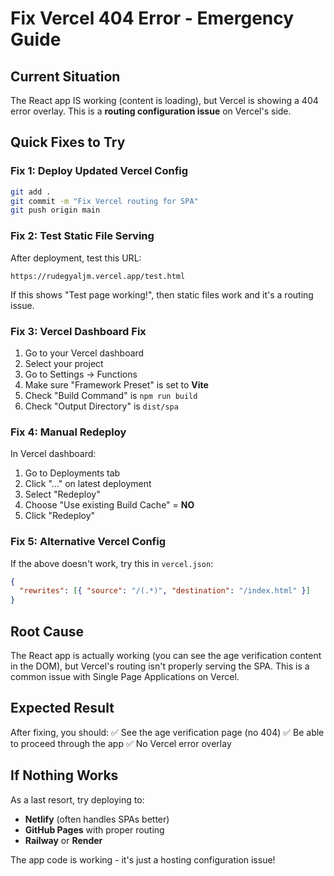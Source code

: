 # Fix Vercel 404 Error - Emergency Guide

## Current Situation

The React app IS working (content is loading), but Vercel is showing a 404 error overlay. This is a **routing configuration issue** on Vercel's side.

## Quick Fixes to Try

### Fix 1: Deploy Updated Vercel Config

```bash
git add .
git commit -m "Fix Vercel routing for SPA"
git push origin main
```

### Fix 2: Test Static File Serving

After deployment, test this URL:

```
https://rudegyaljm.vercel.app/test.html
```

If this shows "Test page working!", then static files work and it's a routing issue.

### Fix 3: Vercel Dashboard Fix

1. Go to your Vercel dashboard
2. Select your project
3. Go to Settings → Functions
4. Make sure "Framework Preset" is set to **Vite**
5. Check "Build Command" is `npm run build`
6. Check "Output Directory" is `dist/spa`

### Fix 4: Manual Redeploy

In Vercel dashboard:

1. Go to Deployments tab
2. Click "..." on latest deployment
3. Select "Redeploy"
4. Choose "Use existing Build Cache" = **NO**
5. Click "Redeploy"

### Fix 5: Alternative Vercel Config

If the above doesn't work, try this in `vercel.json`:

```json
{
  "rewrites": [{ "source": "/(.*)", "destination": "/index.html" }]
}
```

## Root Cause

The React app is actually working (you can see the age verification content in the DOM), but Vercel's routing isn't properly serving the SPA. This is a common issue with Single Page Applications on Vercel.

## Expected Result

After fixing, you should:
✅ See the age verification page (no 404)
✅ Be able to proceed through the app
✅ No Vercel error overlay

## If Nothing Works

As a last resort, try deploying to:

- **Netlify** (often handles SPAs better)
- **GitHub Pages** with proper routing
- **Railway** or **Render**

The app code is working - it's just a hosting configuration issue!
